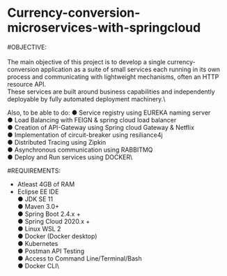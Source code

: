 # Currency-conversion-microservices-with-springcloud

#OBJECTIVE: \
\
The main objective of this project is to develop a single currency-conversion application as a suite of small services each running in its own process and communicating with lightweight mechanisms, often an HTTP resource API.\
These services are built around business capabilities and independently deployable by fully automated deployment machinery.\

Also, to be able to do:
● Service registry using EUREKA naming server\
● Load Balancing with FEIGN & spring cloud load balancer\
● Creation of API-Gateway using Spring cloud Gateway & Netflix\
● Implementation of circuit-breaker using resiliance4j\
● Distributed Tracing using Zipkin\
● Asynchronous communication using RABBITMQ\
● Deploy and Run services using DOCKER\


#REQUIREMENTS: 

- Atleast 4GB of RAM
- Eclipse EE IDE\
● JDK SE 11\
● Maven 3.0+\
● Spring Boot 2.4.x +\
● Spring Cloud 2020.x +\
● Linux WSL 2\
● Docker (Docker desktop)\
● Kubernetes\
● Postman API Testing\
● Access to Command Line/Terminal/Bash\
● Docker CLI\


